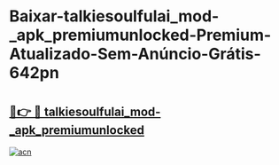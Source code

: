 # Baixar-talkiesoulfulai_mod-_apk_premiumunlocked-Premium-Atualizado-Sem-Anúncio-Grátis-642pn

# <h2><a href="https://fqudar.esa.edu.pl?src=talkiesoulfulai_mod-_apk_premiumunlocked&ref=642pn">🔗👉 🔴 talkiesoulfulai_mod-_apk_premiumunlocked</a></h2>

[![acn](https://github.com/user-attachments/assets/0f9c940e-d8b0-45ae-aac7-cd30a18b3e1c)](https://fqudar.esa.edu.pl?src=talkiesoulfulai_mod-_apk_premiumunlocked&ref=642pn)

